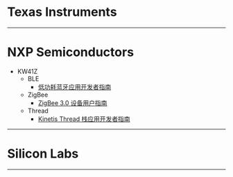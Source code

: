 # **Texas Instruments**

-----------------------------------------------------------------------------------------------------------------------

# **NXP Semiconductors**

* KW41Z
    * BLE
        * [低功耗蓝牙应用开发者指南](./NXP/KW41Z/BLE/BLE%20Application%20Developer's%20Guide.md)
    * ZigBee
        * [ZigBee 3.0 设备用户指南](./NXP/KW41Z/ZigBee/ZigBee%203.0%20Devices%20User%20Guide.md)
    * Thread
        * [Kinetis Thread 栈应用开发者指南](./NXP/KW41Z/Thread/Kinetis%20Thread%20Stack%20Application%20Developer's%20Guide.md)

-----------------------------------------------------------------------------------------------------------------------

# **Silicon Labs**

-----------------------------------------------------------------------------------------------------------------------